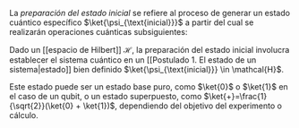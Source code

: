 La _preparación del estado inicial_ se refiere al proceso de generar un estado cuántico específico $\ket{\psi_{\text{inicial}}}$ a partir del cual se realizarán operaciones cuánticas subsiguientes:

Dado un [[espacio de Hilbert]] $\mathcal{H}$, la preparación del estado inicial involucra establecer el sistema cuántico en un [[Postulado 1. El estado de un sistema|estado]] bien definido $\ket{\psi_{\text{inicial}}} \in \mathcal{H}$. 

Este estado puede ser un estado base puro, como $\ket{0}$ o $\ket{1}$ en el caso de un qubit, o un estado superpuesto, como $\ket{+}=\frac{1}{\sqrt{2}}(\ket{0} + \ket{1})$, dependiendo del objetivo del experimento o cálculo.